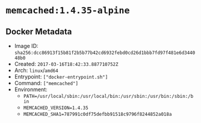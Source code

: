 # `memcached:1.4.35-alpine`

## Docker Metadata

- Image ID: `sha256:dcc86913f15b81f2b5b77b42cd6932febd0cd26d1bbb7fd97f481e6d344048b0`
- Created: `2017-03-16T18:42:33.887710752Z`
- Arch: `linux`/`amd64`
- Entrypoint: `["docker-entrypoint.sh"]`
- Command: `["memcached"]`
- Environment:
  - `PATH=/usr/local/sbin:/usr/local/bin:/usr/sbin:/usr/bin:/sbin:/bin`
  - `MEMCACHED_VERSION=1.4.35`
  - `MEMCACHED_SHA1=787991c0df75defbb91518c9796f8244852a018a`
